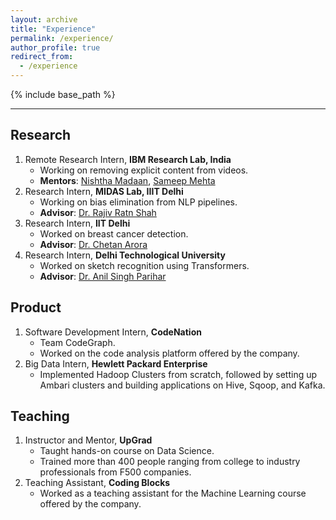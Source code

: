 ```yaml
---
layout: archive
title: "Experience"
permalink: /experience/
author_profile: true
redirect_from:
  - /experience
---
```


{% include base_path %}

<hr>

<!-- <embed src="http://lantaoyu.com/files/lantaoyu_cv.pdf" width="650" height="1800" type='application/pdf'> -->
## Research
1. Remote Research Intern, <b>IBM Research Lab, India</b> &nbsp; &nbsp; <br>
	  - Working on removing explicit content from videos.
    - **Mentors**: [Nishtha Madaan](https://researcher.watson.ibm.com/researcher/view.php?person=in-nishthamadaan), [Sameep Mehta](https://researcher.watson.ibm.com/researcher/view.php?person=in-sameepmehta)
2. Research Intern, <b>MIDAS Lab, IIIT Delhi</b>
	  - Working on bias elimination from NLP pipelines.  
    - **Advisor**: [Dr. Rajiv Ratn Shah](https://www.iiitd.ac.in/rajivratn)
3. Research Intern, <b>IIT Delhi</b>
	  - Worked on breast cancer detection.  
    - **Advisor**: [Dr. Chetan Arora](https://www.cse.iitd.ac.in/~chetan/)
4. Research Intern, <b>Delhi Technological University</b>
    - Worked on sketch recognition using Transformers.  
    - **Advisor**: [Dr. Anil Singh Parihar](http://www.dtu.ac.in/Web/Departments/CSE/faculty/anilsparihar.php)

## Product
1. Software Development Intern, <b>CodeNation</b>
	  - Team CodeGraph.  
    - Worked on the code analysis platform offered by the company.
2. Big Data Intern, <b>Hewlett Packard Enterprise</b>
    - Implemented Hadoop Clusters from scratch, followed by setting up Ambari clusters and building applications on Hive, Sqoop, and Kafka.

## Teaching
1. Instructor and Mentor, <b>UpGrad</b>   
    - Taught hands-on course on Data Science.
    - Trained more than 400 people ranging from college to industry professionals from F500 companies.
2. Teaching Assistant, <b>Coding Blocks</b>  
    - Worked as a teaching assistant for the Machine Learning course offered by the company.
